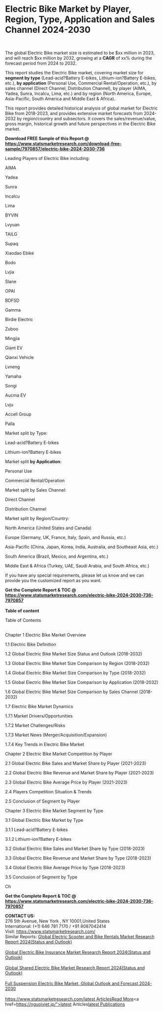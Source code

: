 <h1>Electric Bike Market by Player, Region, Type, Application and Sales Channel 2024-2030</h1><br/><p>The global Electric Bike market size is estimated to be $xx million in 2023, and will reach $xx million by 2032, growing at a <strong>CAGR</strong> of xx% during the forecast period from 2024 to 2032.</p><p>This report studies the Electric Bike market, covering market size for <strong>segment by type</strong> (Lead-acid?Battery E-bikes, Lithium-ion?Battery E-bikes, etc.), <strong>by application</strong> (Personal Use, Commercial Rental/Operation, etc.), by sales channel (Direct Channel, Distribution Channel), by player (AIMA, Yadea, Sunra, Incalcu, Lima, etc.) and by region (North America, Europe, Asia-Pacific, South America and Middle East & Africa).</p><p>This report provides detailed historical analysis of global market for Electric Bike from 2018-2023, and provides extensive market forecasts from 2024-2032 by region/country and subsectors. It covers the sales/revenue/value, gross margin, historical growth and future perspectives in the Electric Bike market.</p><p><strong>Download FREE Sample of this Report @ <a href="https://www.statsmarketresearch.com/download-free-sample/7970857/electric-bike-2024-2030-736">https://www.statsmarketresearch.com/download-free-sample/7970857/electric-bike-2024-2030-736</a></strong></p><p>Leading Players of Electric Bike including:</p><p>AIMA</p><p>Yadea</p><p>Sunra</p><p>Incalcu</p><p>Lima</p><p>BYVIN</p><p>Lvyuan</p><p>TAILG</p><p>Supaq</p><p>Xiaodao Ebike</p><p>Bodo</p><p>Lvjia</p><p>Slane</p><p>OPAI</p><p>BDFSD</p><p>Gamma</p><p>Birdie Electric</p><p>Zuboo</p><p>Mingjia</p><p>Giant EV</p><p>Qianxi Vehicle</p><p>Lvneng</p><p>Yamaha</p><p>Songi</p><p>Aucma EV</p><p>Lvju</p><p>Accell Group</p><p>Palla</p><p>Market split by Type:</p><p>Lead-acid?Battery E-bikes</p><p>Lithium-ion?Battery E-bikes</p><p>Market split <strong>by Application</strong>:</p><p>Personal Use</p><p>Commercial Rental/Operation</p><p>Market split by Sales Channel:</p><p>Direct Channel</p><p>Distribution Channel</p><p>Market split by Region/Country:</p><p>North America (United States and Canada)</p><p>Europe (Germany, UK, France, Italy, Spain, and Russia, etc.)</p><p>Asia-Pacific (China, Japan, Korea, India, Australia, and Southeast Asia, etc.)</p><p>South America (Brazil, Mexico, and Argentina, etc.)</p><p>Middle East & Africa (Turkey, UAE, Saudi Arabia, and South Africa, etc.)</p><p>If you have any special requirements, please let us know and we can provide you the customized report as you want.</p><div><b>Get the Complete Report & TOC @ <a href="https://www.statsmarketresearch.com/electric-bike-2024-2030-736-7970857">https://www.statsmarketresearch.com/electric-bike-2024-2030-736-7970857</a></b></div><br><b>Table of content</b><p>Table of Contents<br />
 
 <br />
 
 Chapter 1 Electric Bike Market Overview<br />
 
  1.1 Electric Bike Definition<br />
 
  1.2 Global Electric Bike Market Size Status and Outlook (2018-2032)<br />
 
  1.3 Global Electric Bike Market Size Comparison by Region (2018-2032)<br />
 
  1.4 Global Electric Bike Market Size Comparison by Type (2018-2032)<br />
 
  1.5 Global Electric Bike Market Size Comparison by Application (2018-2032)<br />
 
  1.6 Global Electric Bike Market Size Comparison by Sales Channel (2018-2032)<br />
 
  1.7 Electric Bike Market Dynamics<br />
 
  1.7.1 Market Drivers/Opportunities<br />
 
  1.7.2 Market Challenges/Risks<br />
 
  1.7.3 Market News (Merger/Acquisition/Expansion)<br />
 
  1.7.4 Key Trends in Electric Bike Market<br />
 
 Chapter 2 Electric Bike Market Competition by Player<br />
 
  2.1 Global Electric Bike Sales and Market Share by Player (2021-2023)<br />
 
  2.2 Global Electric Bike Revenue and Market Share by Player (2021-2023)<br />
 
  2.3 Global Electric Bike Average Price by Player (2021-2023)<br />
 
  2.4 Players Competition Situation & Trends<br />
 
  2.5 Conclusion of Segment by Player<br />
 
 Chapter 3 Electric Bike Market Segment by Type<br />
 
  3.1 Global Electric Bike Market by Type<br />
 
  3.1.1 Lead-acid?Battery E-bikes<br />
 
  3.1.2 Lithium-ion?Battery E-bikes<br />
 
  3.2 Global Electric Bike Sales and Market Share by Type (2018-2023)<br />
 
  3.3 Global Electric Bike Revenue and Market Share by Type (2018-2023)<br />
 
  3.4 Global Electric Bike Average Price by Type (2018-2023)<br />
 
  3.5 Conclusion of Segment by Type<br />
 
 Ch<br><div><b>Get the Complete Report & TOC @ <a href="https://www.statsmarketresearch.com/electric-bike-2024-2030-736-7970857">https://www.statsmarketresearch.com/electric-bike-2024-2030-736-7970857</a></b></div></p> <b>CONTACT US:</b><br>276 5th Avenue, New York , NY 10001,United States<br>International: (+1) 646 781 7170 / +91 8087042414<br>Visit: <a href="https://www.statsmarketresearch.com/">https://www.statsmarketresearch.com/</a><br>Similar Reports: <a href="https://www.statsmarketresearch.com/electric-bike-2024-2030-736-7970857">Global Electric Scooter and Bike Rentals Market Research Report 2024(Status and Outlook)</a><br/><br/><a href="https://www.statsmarketresearch.com/electric-bike-2024-2030-736-7970857">Global Electric Bike Insurance Market Research Report 2024(Status and Outlook)</a><br/><br/><a href="https://www.statsmarketresearch.com/electric-bike-2024-2030-736-7970857">Global Shared Electric Bike Market Research Report 2024(Status and Outlook)</a><br/><br/><a href="https://www.statsmarketresearch.com/electric-bike-2024-2030-736-7970857">Full Suspension Electric Bike Market, Global Outlook and Forecast 2024-2030</a><br/><br/><a href="https://gyeongbokgung.com">https://www.statsmarketresearch.com/</a><a href="https://hallyeomaritime.com">latest Articles</a><a href="https://jingwansa.com">Read More</a><a href=https://nguoiviet.jp/">latest Articles</a><a href="https://www.intelmarketresearch.com/">latest Publications</a>
